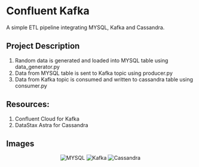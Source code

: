 # Confluent Kafka

A simple ETL pipeline integrating MYSQL, Kafka and Cassandra.


## Project Description

1. Random data is generated and loaded into MYSQL table using data_generator.py
2. Data from MYSQL table is sent to Kafka topic using producer.py
3. Data from Kafka topic is consumed and written to cassandra table using consumer.py

## Resources:
1. Confluent Cloud for Kafka
2. DataStax Astra for Cassandra

## Images

<p align="center">
  <img src="https://github.com/Pranjal-Tripathi-01/Kafka/blob/main/Screenshot%20from%202023-04-19%2021-29-17.png" title="MYSQL">
  <img src="https://github.com/Pranjal-Tripathi-01/Kafka/blob/main/Screenshot%20from%202023-04-19%2021-31-32.png"  title="Kafka">
  <img src="https://github.com/Pranjal-Tripathi-01/Kafka/blob/main/Screenshot%20from%202023-04-19%2021-42-44.png"  title="Cassandra">  
</p>
